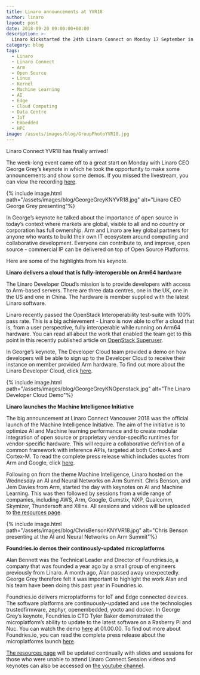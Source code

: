 ```yaml
---
title: Linaro announcements at YVR18
author: linaro
layout: post
date: 2018-09-20 09:00:00+00:00
description: >-
  Linaro kickstarted the 24th Linaro Connect on Monday 17 September in Vancouver. The day started with Linaro CEO George Grey’s keynote where he presented demos and made some big announcements.
category: blog
tags:
  - Linaro
  - Linaro Connect
  - Arm
  - Open Source
  - Linux
  - Kernel
  - Machine Learning
  - AI
  - Edge
  - Cloud Computing
  - Data Centre
  - IoT
  - Embedded
  - HPC
image: /assets/images/blog/GroupPhotoYVR18.jpg
---
```


Linaro Connect YVR18 has finally arrived!

The week-long event came off to a great start on Monday with Linaro CEO George Grey’s keynote in which he took the opportunity to make some announcements and show some demos. If you missed the livestream, you can view the recording [here](https://www.youtube.com/watch?v=sHRKfdn4tIQ).

{% include image.html path="/assets/images/blog/GeorgeGreyKNYVR18.jpg" alt="Linaro CEO George Grey presenting"%}

In George’s keynote he talked about the importance of open source in today’s context where markets are global, visible to all and no country or corporation has full ownership. Arm and Linaro are key global partners for anyone who wants to build their own IT ecosystem around computing and collaborative development. Everyone can contribute to, and improve, open source - commercial IP can be delivered on top of Open Source Platforms.

Here are some of the highlights from his keynote.

**Linaro delivers a cloud that is fully-interoperable on Arm64 hardware**

The Linaro Developer Cloud’s mission is to provide developers with access to Arm-based servers. There are three data centres, one in the UK, one in the US and one in China. The hardware is member supplied with the latest Linaro software.

Linaro recently passed the OpenStack Interoperability test-suite with 100% pass rate. This is a big achievement - Linaro is now able to offer a cloud that is, from a user perspective, fully interoperable while running on Arm64 hardware. You can read all about the work that enabled the team get to this point in this recently published article on [OpenStack Superuser](http://superuser.openstack.org/articles/arm-interop-openstack/).

In George’s keynote, The Developer Cloud team provided a demo on how developers will be able to sign up to the Developer Cloud to receive their instance on member provided Arm hardware. To find out more about the Linaro Developer Cloud, click [here](https://linaro.cloud/).

{% include image.html path="/assets/images/blog/GeorgeGreyKNOpenstack.jpg" alt="The Linaro Developer Cloud Demo"%}

**Linaro launches the Machine Intelligence Initiative**

The big announcement at Linaro Connect Vancouver 2018 was the official launch of the Machine Intelligence Initiative. The aim of the initiative is to optimize AI and Machine learning performance and to create modular integration of open source or proprietary vendor-specific runtimes for vendor-specific hardware. This will require a collaborative definition of a common framework with inference APIs, targeted at both Cortex-A and Cortex-M. To read the complete press release which includes quotes from Arm and Google, click [here](/news/linaro-announces-launch-of-machine-intelligence-initiative/).

Following on from the theme Machine Intelligence, Linaro hosted on the Wednesday an AI and Neural Networks on Arm Summit. Chris Benson, and Jem Davies from Arm, started the day with keynotes on AI and Machine Learning. This was then followed by sessions from a wide range of companies, including AWS, Arm, Google, Gumstix, NXP, Qualcomm, Skymizer, Thundersoft and Xilinx. All sessions and videos will be uploaded to [the resources page](https://connect.linaro.org/resources/yvr18/).

{% include image.html path="/assets/images/blog/ChrisBensonKNYVR18.jpg" alt="Chris Benson presenting at the AI and Neural Networks on Arm Summit"%}

**Foundries.io demos their continously-updated microplatforms**

Alan Bennett was the Technical Leader and Director of Foundries.io, a company that was founded a year ago by a small group of engineers previously from Linaro. A month ago, Alan passed away unexpectedly. George Grey therefore felt it was important to highlight the work Alan and his team have been doing this past year in Foundries.io.

Foundries.io delivers microplatforms for IoT and Edge connected devices. The software platforms are continuously-updated and use the technologies trustedfirmware, zephyr, openembedded, yocto and docker. In George Grey’s keynote, Foundries.io CTO Tyler Baker demonstrated the microplatform’s ability to update to the latest software on a Rasberry Pi and Nuc. You can watch the demo [here](https://www.youtube.com/watch?v=sHRKfdn4tIQ) at 01.00.00. To find out more about Foundries.io, you can read the complete press release about the microplatforms launch [here](https://www.prnewswire.com/news-releases/foundriesio-launches-microplatforms-for-an-always-secure-internet-of-things-300700048.html).

[The resources page](https://connect.linaro.org/resources/yvr18/) will be updated continually with slides and sessions for those who were unable to attend Linaro Connect.Session videos and keynotes can also be accessed on [the youtube channel](https://www.youtube.com/user/LinaroOrg/videos).

